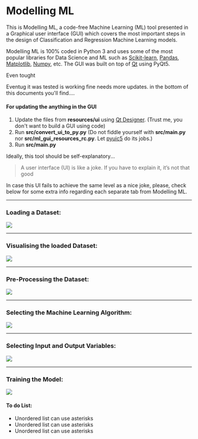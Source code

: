 # Modelling ML
 
 This is Modelling ML, a code-free Machine Learning (ML) tool presented in a Graphical user interface (GUI) 
 which covers the most important steps in the design of Classification and Regression Machine Learning models.
 <!--
 The idea behind this tool came initially from a personal need where I needed to quickly perform some pre-processing, 
 visualisation and training ML models from datasets in .csv and Microsoft Excel (.xls and .xlsx) format.
 -->
 Modelling ML is 100% coded in Python 3 and uses some of the most popular libraries for Data Science and ML such as 
 [Scikit-learn](https://scikit-learn.org/stable/), [Pandas](https://pandas.pydata.org/pandas-docs/stable/index.html#),
 [Matplotlib](https://matplotlib.org/), [Numpy](https://numpy.org/), etc. The GUI was built on top of 
 [Qt](https://www.qt.io/download) using PyQt5. 
 

Even tought 

Eventug it was tested is working fine needs more updates.
in the bottom of this documents you'll find....

#### For updating the anything in the GUI 
1. Update the files from **resources/ui** using [Qt Designer](https://build-system.fman.io/qt-designer-download). 
(Trust me, you don't want to build a GUI using code)
2. Run **src/convert_ui_to_py.py** (Do not fiddle yourself with **src/main.py** nor **src/ml_gui_resources_rc.py**. Let
[pyuic5](https://pypi.org/project/pyqt5ac/) do its jobs.)
3. Run **src/main.py**

Ideally, this tool should be self-explanatory...

> A user interface (UI) is like a joke. If you have to explain it, it’s not that good

In case this UI fails to achieve the same level as a nice joke, please, check below for some extra info regarding each 
separate tab from Modelling ML.

___

### Loading a Dataset:
<!--
<img src="https://github.com/matheusft/modelling_ml/blob/master/readme_page/Loading.gif?raw=true" alt="Kitten" title="A cute kitten" width="150" height="100" />
-->
<img src="https://github.com/matheusft/modelling_ml/blob/master/readme_page/Loading.gif?raw=true"/>

___

### Visualising the loaded Dataset:
<img src="https://github.com/matheusft/modelling_ml/blob/master/readme_page/Visualising.gif?raw=true"/>

___

### Pre-Processing the Dataset:
<img src="https://github.com/matheusft/modelling_ml/blob/master/readme_page/Pre_processing.gif?raw=true"/>

___

### Selecting the Machine Learning Algorithm:
<img src="https://github.com/matheusft/modelling_ml/blob/master/readme_page/Model_Sel.gif?raw=true"/>

___

### Selecting Input and Output Variables:
<img src="https://github.com/matheusft/modelling_ml/blob/master/readme_page/Input_Output.gif?raw=true"/>

___

### Training the Model:
<img src="https://github.com/matheusft/modelling_ml/blob/master/readme_page/Training.gif?raw=true"/>

#### To do List:
* Unordered list can use asterisks
* Unordered list can use asterisks
* Unordered list can use asterisks

